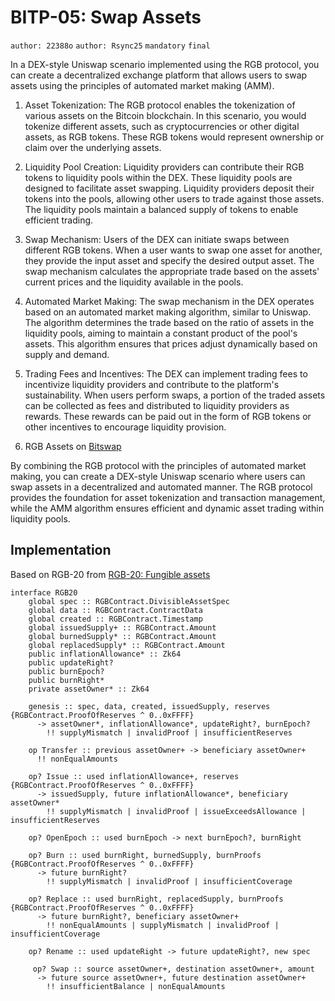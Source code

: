 # BITP-05: Swap Assets

`author: 22388o` `author: Rsync25` `mandatory` `final`

In a DEX-style Uniswap scenario implemented using the RGB protocol, you can create a decentralized exchange platform that allows users to swap assets using the principles of automated market making (AMM).

1. Asset Tokenization: The RGB protocol enables the tokenization of various assets on the Bitcoin blockchain. In this scenario, you would tokenize different assets, such as cryptocurrencies or other digital assets, as RGB tokens. These RGB tokens would represent ownership or claim over the underlying assets.

2. Liquidity Pool Creation: Liquidity providers can contribute their RGB tokens to liquidity pools within the DEX. These liquidity pools are designed to facilitate asset swapping. Liquidity providers deposit their tokens into the pools, allowing other users to trade against those assets. The liquidity pools maintain a balanced supply of tokens to enable efficient trading.

3. Swap Mechanism: Users of the DEX can initiate swaps between different RGB tokens. When a user wants to swap one asset for another, they provide the input asset and specify the desired output asset. The swap mechanism calculates the appropriate trade based on the assets' current prices and the liquidity available in the pools.

4. Automated Market Making: The swap mechanism in the DEX operates based on an automated market making algorithm, similar to Uniswap. The algorithm determines the trade based on the ratio of assets in the liquidity pools, aiming to maintain a constant product of the pool's assets. This algorithm ensures that prices adjust dynamically based on supply and demand.

5. Trading Fees and Incentives: The DEX can implement trading fees to incentivize liquidity providers and contribute to the platform's sustainability. When users perform swaps, a portion of the traded assets can be collected as fees and distributed to liquidity providers as rewards. These rewards can be paid out in the form of RGB tokens or other incentives to encourage liquidity provision.

6. RGB Assets on [Bitswap](https://github.com/BitSwap-BiFi/Assets-DEX)

By combining the RGB protocol with the principles of automated market making, you can create a DEX-style Uniswap scenario where users can swap assets in a decentralized and automated manner. The RGB protocol provides the foundation for asset tokenization and transaction management, while the AMM algorithm ensures efficient and dynamic asset trading within liquidity pools.

## Implementation

Based on RGB-20 from [RGB-20: Fungible assets](https://standards.lnp-bp.org/rgb/lnpbp-0020)

```phyton
interface RGB20
    global spec :: RGBContract.DivisibleAssetSpec
    global data :: RGBContract.ContractData
    global created :: RGBContract.Timestamp
    global issuedSupply+ :: RGBContract.Amount
    global burnedSupply* :: RGBContract.Amount
    global replacedSupply* :: RGBContract.Amount
    public inflationAllowance* :: Zk64
    public updateRight?
    public burnEpoch?
    public burnRight*
    private assetOwner* :: Zk64

    genesis :: spec, data, created, issuedSupply, reserves {RGBContract.ProofOfReserves ^ 0..0xFFFF}
      -> assetOwner*, inflationAllowance*, updateRight?, burnEpoch?
        !! supplyMismatch | invalidProof | insufficientReserves

    op Transfer :: previous assetOwner+ -> beneficiary assetOwner+
      !! nonEqualAmounts

    op? Issue :: used inflationAllowance+, reserves {RGBContract.ProofOfReserves ^ 0..0xFFFF}
      -> issuedSupply, future inflationAllowance*, beneficiary assetOwner*
        !! supplyMismatch | invalidProof | issueExceedsAllowance | insufficientReserves

    op? OpenEpoch :: used burnEpoch -> next burnEpoch?, burnRight

    op? Burn :: used burnRight, burnedSupply, burnProofs {RGBContract.ProofOfReserves ^ 0..0xFFFF}
      -> future burnRight?
        !! supplyMismatch | invalidProof | insufficientCoverage

    op? Replace :: used burnRight, replacedSupply, burnProofs {RGBContract.ProofOfReserves ^ 0..0xFFFF}
      -> future burnRight?, beneficiary assetOwner+
        !! nonEqualAmounts | supplyMismatch | invalidProof | insufficientCoverage

    op? Rename :: used updateRight -> future updateRight?, new spec

     op? Swap :: source assetOwner+, destination assetOwner+, amount
      -> future source assetOwner+, future destination assetOwner+
        !! insufficientBalance | nonEqualAmounts
```


